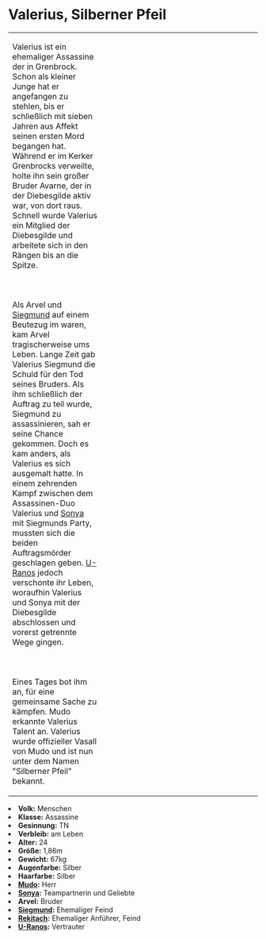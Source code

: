 # Valerius, Silberner Pfeil

<table>
<tr><td>
<p>
Valerius ist ein ehemaliger Assassine der <a href="Northern-Grenbrock.md" anchor="diebesgilde"></a> in Grenbrock. Schon
als kleiner Junge hat er angefangen zu stehlen, bis er schließlich mit sieben Jahren aus Affekt seinen ersten Mord
begangen hat. Während er im Kerker Grenbrocks verweilte, holte ihn sein großer Bruder Avarne, der in der Diebesgilde
aktiv war, von dort raus. Schnell wurde Valerius ein Mitglied der Diebesgilde und arbeitete sich in den Rängen bis an
die Spitze.
<br></br><br></br>
Als Arvel und <a href="Siegmund.md">Siegmund</a> auf einem Beutezug im
<a href="Northern-Grenbrock.md" anchor="schloss-grenbrock"></a> waren, kam Arvel tragischerweise ums Leben. Lange Zeit
gab Valerius Siegmund die Schuld für den Tod seines Bruders. Als ihm schließlich der Auftrag zu teil wurde, Siegmund
zu assassinieren, sah er seine Chance gekommen. Doch es kam anders, als Valerius es sich ausgemalt hatte. In einem
zehrenden Kampf zwischen dem Assassinen-Duo Valerius und <a href="Sonya.md">Sonya</a> mit Siegmunds Party, mussten sich
die beiden Auftragsmörder geschlagen geben. <a href="U-Ranos.md">U-Ranos</a> jedoch verschonte ihr Leben, woraufhin
Valerius und Sonya mit der Diebesgilde abschlossen und vorerst getrennte Wege gingen.
<br></br><br></br>
Eines Tages bot ihm <a href="Mudo.md"></a> an, für eine gemeinsame Sache zu kämpfen. Mudo erkannte Valerius Talent an.
Valerius wurde offizieller Vasall von Mudo und ist nun unter dem Namen "Silberner Pfeil" bekannt.
</p>

</td><td width="300">
<!-- Edit here -->
<img src="valerius.png" alt="" />
</td></tr>
</table>

<procedure title="Allgemeine Informationen">
<list columns="3">
<li><b>Volk:</b> Menschen</li>
<li><b>Klasse:</b> Assassine</li>
<li><b>Gesinnung:</b> TN</li>
<li><b>Verbleib:</b> am Leben</li>
</list>
</procedure>

<procedure title="Aussehen">
<list columns="3">
<li><b>Alter:</b> 24</li>
<li><b>Größe:</b> 1,86m</li>
<li><b>Gewicht:</b> 67kg</li>
<li><b>Augenfarbe:</b> Silber</li>
<li><b>Haarfarbe:</b> Silber</li>
</list>
</procedure>

<procedure title="Beziehungen">
<list columns="3">
<li><b><a href="Mudo.md">Mudo</a>:</b> Herr</li>
<li><b><a href="Sonya.md">Sonya</a>:</b> Teampartnerin und Geliebte</li>
<li><b>Arvel:</b> Bruder</li>
<li><b><a href="Siegmund.md">Siegmund</a>:</b> Ehemaliger Feind</li>
<li><b><a href="Rekitach.md">Rekitach</a>:</b> Ehemaliger Anführer, Feind</li>
<li><b><a href="U-Ranos.md">U-Ranos</a>:</b> Vertrauter</li>
</list>
</procedure>

<!--
## Notizen

- **Ziele:** 
- **Geheimnisse:** 
-->